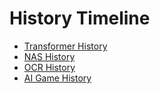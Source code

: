 # History Timeline

- [Transformer History](https://junxnone.github.io/ht/transformer/)
- [NAS History](https://junxnone.github.io/ht/nas/)
- [OCR History](https://junxnone.github.io/ht/ocr/)
- [AI Game History](https://junxnone.github.io/ht/ai4game/)

